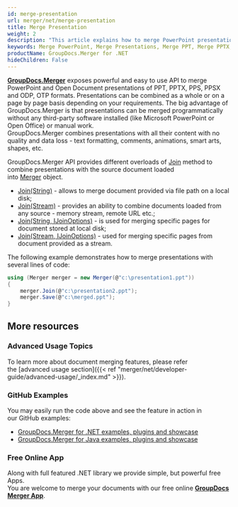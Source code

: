 ```yaml
---
id: merge-presentation
url: merger/net/merge-presentation
title: Merge Presentation
weight: 2
description: "This article explains how to merge PowerPoint presentations, combine several PPTX or PPT files into one using GroupDocs.Merger API and couple lines of code."
keywords: Merge PowerPoint, Merge Presentations, Merge PPT, Merge PPTX, Merge PPSX, Merge PPS, Join PowerPoint, Combine PowerPoint
productName: GroupDocs.Merger for .NET
hideChildren: False
---
```

**[GroupDocs.Merger](https://products.groupdocs.com/merger/net)** exposes powerful and easy to use API to merge PowerPoint and Open Document presentations of PPT, PPTX, PPS, PPSX and ODP, OTP formats. Presentations can be combined as a whole or on a page by page basis depending on your requirements. The big advantage of GroupDocs.Merger is that presentations can be merged programmatically without any third-party software installed (like Microsoft PowerPoint or Open Office) or manual work.  
GroupDocs.Merger combines presentations with all their content with no quality and data loss - text formatting, comments, animations, smart arts, shapes, etc.  
  
GroupDocs.Merger API provides different overloads of [Join](https://apireference.groupdocs.com/net/merger/groupdocs.merger/merger/methods/join/index) method to combine presentations with the source document loaded into [Merger](https://apireference.groupdocs.com/net/merger/groupdocs.merger/merger) object. 

*   [Join(String)](https://apireference.groupdocs.com/net/merger/groupdocs.merger.merger/join/methods/2) - allows to merge document provided via file path on a local disk; 
*   [Join(Stream)](https://apireference.groupdocs.com/net/merger/groupdocs.merger/merger/methods/join) - provides an ability to combine documents loaded from any source - memory stream, remote URL etc.;
*   [Join(String, IJoinOptions)](https://apireference.groupdocs.com/net/merger/groupdocs.merger.merger/join/methods/3) - is used for merging specific pages for document stored at local disk; 
*   [Join(Stream, IJoinOptions)](https://apireference.groupdocs.com/net/merger/groupdocs.merger.merger/join/methods/1) - used for merging specific pages from document provided as a stream.

The following example demonstrates how to merge presentations with several lines of code:

```csharp
using (Merger merger = new Merger(@"c:\presentation1.ppt"))
{
    merger.Join(@"c:\presentation2.ppt");
    merger.Save(@"c:\merged.ppt");
}
```

## More resources
### Advanced Usage Topics 
To learn more about document merging features, please refer the [advanced usage section]({{< ref "merger/net/developer-guide/advanced-usage/_index.md" >}}).

### GitHub Examples 
You may easily run the code above and see the feature in action in our GitHub examples:
*   [GroupDocs.Merger for .NET examples, plugins and showcase](https://github.com/groupdocs-merger/GroupDocs.Merger-for-.NET)    
*   [GroupDocs.Merger for Java examples, plugins and showcase](https://github.com/groupdocs-merger/GroupDocs.Merger-for-Java)    

### Free Online App

Along with full featured .NET library we provide simple, but powerful free Apps.  
You are welcome to merge your documents with our free online **[GroupDocs Merger App](https://products.groupdocs.app/merger)**.
